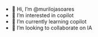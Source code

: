 - 👋 Hi, I’m @murilojasoares
- 👀 I’m interested in copilot
- 🌱 I’m currently learning copilot
- 💞️ I’m looking to collaborate on IA
  
